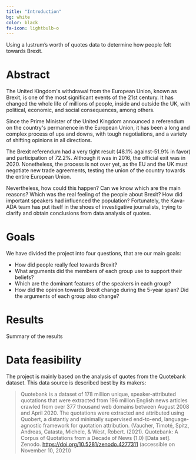 ```yaml
---
title: "Introduction"
bg: white
color: black
fa-icon: lightbulb-o
---
```


Using a lustrum’s worth of quotes data to determine how people felt towards Brexit.

# Abstract

The United Kingdom's withdrawal from the European Union, known as Brexit, is one of the most significant events of the 21st century. It has changed the whole life of millions of people, inside and outside the UK, with political, economic, and social consequences, among others.

Since the Prime Minister of the United Kingdom announced a referendum on the country's permanence in the European Union, it has been a long and complex process of ups and downs, with tough negotiations, and a variety of shifting opinions in all directions. 

The Brexit referendum had a very tight result (48.1% against-51.9% in favor) and participation of 72.2%. Although it was in 2016, the official exit was in 2020. Nonetheless, the process is not over yet, as the EU and the UK must negotiate new trade agreements, testing the union of the country towards the entire European Union.

Nevertheless, how could this happen? Can we know which are the main reasons? Which was the real feeling of the people about Brexit? How did important speakers had influenced the population? Fortunately, the Kava-ADA team has put itself in the shoes of investigative journalists, trying to clarify and obtain conclusions from data analysis of quotes.


# Goals

We have divided the project into four questions, that are our main goals:
- How did people really feel towards Brexit? 
- What arguments did the members of each group use to support their beliefs?
- Which are the dominant features of the speakers in each group?
- How did the opinion towards Brexit change during the 5-year span? Did the arguments of each group also change?


# Results

Summary of the results


# Data feasibility

The project is mainly based on the analysis of quotes from the Quotebank dataset. This data source is described best by its makers:
> Quotebank is a dataset of 178 million unique, speaker-attributed quotations that were extracted from 196 million English news articles crawled from over 377 thousand web domains between August 2008 and April 2020. The quotations were extracted and attributed using Quobert, a distantly and minimally supervised end-to-end, language-agnostic framework for quotation attribution.
(Vaucher, Timoté, Spitz, Andreas, Catasta, Michele, & West, Robert. (2021). Quotebank: A Corpus of Quotations from a Decade of News (1.0) [Data set]. Zenodo. https://doi.org/10.5281/zenodo.4277311 (accessible on November 10, 2021))


